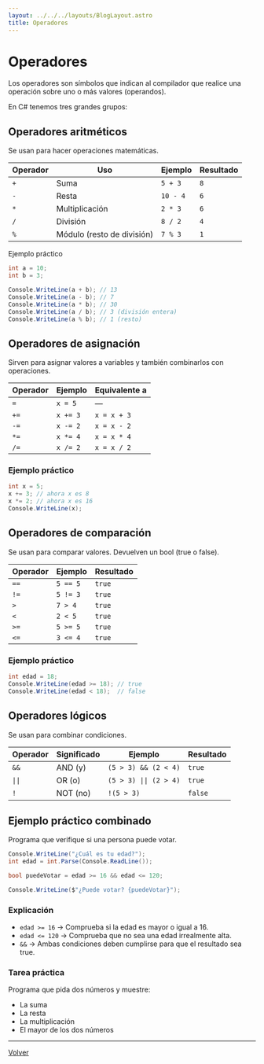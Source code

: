 ```yaml
---
layout: ../../../layouts/BlogLayout.astro
title: Operadores
---
```


# Operadores

Los operadores son símbolos que indican al compilador que realice una operación sobre uno o más valores (operandos).

En C# tenemos tres grandes grupos:

## Operadores aritméticos

Se usan para hacer operaciones matemáticas.

| Operador | Uso                        | Ejemplo  | Resultado |
| -------- | -------------------------- | -------- | --------- |
| `+`      | Suma                       | `5 + 3`  | `8`       |
| `-`      | Resta                      | `10 - 4` | `6`       |
| `*`      | Multiplicación             | `2 * 3`  | `6`       |
| `/`      | División                   | `8 / 2`  | `4`       |
| `%`      | Módulo (resto de división) | `7 % 3`  | `1`       |

Ejemplo práctico

```csharp
int a = 10;
int b = 3;

Console.WriteLine(a + b); // 13
Console.WriteLine(a - b); // 7
Console.WriteLine(a * b); // 30
Console.WriteLine(a / b); // 3 (división entera)
Console.WriteLine(a % b); // 1 (resto)
```

## Operadores de asignación

Sirven para asignar valores a variables y también combinarlos con operaciones.

| Operador | Ejemplo  | Equivalente a |
| -------- | -------- | ------------- |
| `=`      | `x = 5`  | —             |
| `+=`     | `x += 3` | `x = x + 3`   |
| `-=`     | `x -= 2` | `x = x - 2`   |
| `*=`     | `x *= 4` | `x = x * 4`   |
| `/=`     | `x /= 2` | `x = x / 2`   |

### Ejemplo práctico

```csharp
int x = 5;
x += 3; // ahora x es 8
x *= 2; // ahora x es 16
Console.WriteLine(x);
```

## Operadores de comparación

Se usan para comparar valores. Devuelven un bool (true o false).

| Operador | Ejemplo  | Resultado |
| -------- | -------- | --------- |
| `==`     | `5 == 5` | `true`    |
| `!=`     | `5 != 3` | `true`    |
| `>`      | `7 > 4`  | `true`    |
| `<`      | `2 < 5`  | `true`    |
| `>=`     | `5 >= 5` | `true`    |
| `<=`     | `3 <= 4` | `true`    |

### Ejemplo práctico

```csharp
int edad = 18;
Console.WriteLine(edad >= 18); // true
Console.WriteLine(edad < 18);  // false
```

## Operadores lógicos

Se usan para combinar condiciones.

| Operador | Significado | Ejemplo                | Resultado |
| -------- | ----------- | ---------------------- | --------- |
| `&&`     | AND (y)     | `(5 > 3) && (2 < 4)`   | `true`    |
| `\|\|`   | OR (o)      | `(5 > 3) \|\| (2 > 4)` | `true`    |
| `!`      | NOT (no)    | `!(5 > 3)`             | `false`   |

## Ejemplo práctico combinado

Programa que verifique si una persona puede votar.

```csharp
Console.WriteLine("¿Cuál es tu edad?");
int edad = int.Parse(Console.ReadLine());

bool puedeVotar = edad >= 16 && edad <= 120;

Console.WriteLine($"¿Puede votar? {puedeVotar}");
```

### Explicación

- `edad >= 16` → Comprueba si la edad es mayor o igual a 16.
- `edad <= 120` → Comprueba que no sea una edad irrealmente alta.
- `&&` → Ambas condiciones deben cumplirse para que el resultado sea true.

### Tarea práctica

Programa que pida dos números y muestre:

- La suma
- La resta
- La multiplicación
- El mayor de los dos números

<hr>

<p class="link-back-container">
  <a class="link-back" href="/blog/csharp">Volver</a>
</p>
